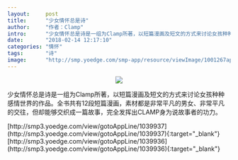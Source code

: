 ```yaml
---
layout:     post
title:      "少女情怀总是诗"
author:     "作者：Clamp"
intro:      "少女情怀总是诗是一组为Clamp所著，以短篇漫画及短文的方式来讨论女孩种种感情世界的作品。全书共有12段短篇漫画，素材都是非常平凡的男女、非常平凡的交往，但却能够交织成一篇故事，完全发挥出CLAMP身为说故事者的功力。"
date:       "2018-02-14 12:17:10"
categories: "情怀"
tags:       "诗"
image:      "http://smp.yoedge.com/smp-app/resource/viewImage/1001267appline.png"
---
```

<div style="text-align: center">
<p><img src="http://smp.yoedge.com/smp-app/resource/viewImage/1001267appline.png"/></p>
</div>
<p class="post-meta">
<span>少女情怀总是诗是一组为Clamp所著，以短篇漫画及短文的方式来讨论女孩种种感情世界的作品。全书共有12段短篇漫画，素材都是非常平凡的男女、非常平凡的交往，但却能够交织成一篇故事，完全发挥出CLAMP身为说故事者的功力。</span>
</p>
[http://smp3.yoedge.com/view/gotoAppLine/1039937](http://smp3.yoedge.com/view/gotoAppLine/1039937){:target="_blank"}
[http://smp3.yoedge.com/view/gotoAppLine/1039936](http://smp3.yoedge.com/view/gotoAppLine/1039936){:target="_blank"}


